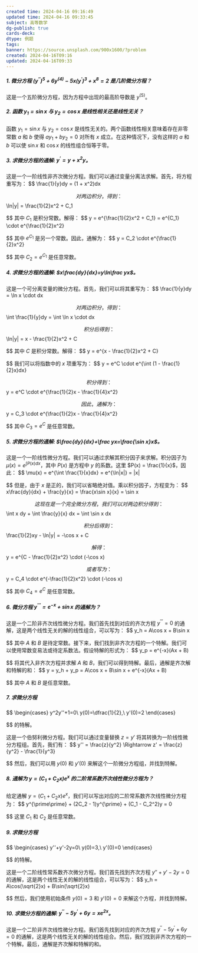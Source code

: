 ```yaml
---
created time: 2024-04-16 09:16:49
updated time: 2024-04-16 09:33:45
subject: 高等数学
dg-publish: true
cards-deck: 
dtype: 例题
tags: 
banner: https://source.unsplash.com/900x1600/?problem
created: 2024-04-16T09:16
updated: 2024-04-16T09:33
---
```


##### 1. 微分方程 $(y^{\prime\prime})^5+6y^{(4)}-5x(y^{\prime})^3+x^8=2$ 是几阶微分方程？

   这是一个五阶微分方程，因为方程中出现的最高阶导数是 $y^{(5)}$。

##### 2. 函数 $y_1=\sin x$ 与 $y_2=\cos x$ 是线性相关还是线性无关？

   函数 $y_1=\sin x$ 与 $y_2=\cos x$ 是线性无关的。两个函数线性相关意味着存在非零常数 $a$ 和 $b$ 使得 $ay_1 + by_2 = 0$ 对所有 $x$ 成立。在这种情况下，没有这样的 $a$ 和 $b$ 可以使 $\sin x$ 和 $\cos x$ 的线性组合恒等于零。

##### 3. 求微分方程的通解: $y^{\prime}=y+x^2y$。

   这是一个一阶线性非齐次微分方程。我们可以通过变量分离法求解。首先，将方程重写为：
   $$
   \frac{1}{y}dy = (1 + x^2)dx
   
$$
   对两边积分，得到：
   $$
   \ln|y| = \frac{1}{2}x^2 + C_1
   
$$
   其中 $C_1$ 是积分常数。解得：
   $$
   y = e^{\frac{1}{2}x^2 + C_1} = e^{C_1} \cdot e^{\frac{1}{2}x^2}
   
$$
   其中 $e^{C_1}$ 是另一个常数。因此，通解为：
   $$
   y = C_2 \cdot e^{\frac{1}{2}x^2}
   
$$
   其中 $C_2 = e^{C_1}$ 是任意常数。

##### 4. 求微分方程的通解: $x\frac{dy}{dx}=y\ln\frac yx$。

   这是一个可分离变量的微分方程。首先，我们可以将其重写为：
   $$
   \frac{1}{y}dy = \ln x \cdot dx
   
$$
   对两边积分，得到：
   $$
   \int \frac{1}{y}dy = \int \ln x \cdot dx
   
$$
   积分后得到：
   $$
   \ln|y| = x - \frac{1}{2}x^2 + C
   
$$
   其中 $C$ 是积分常数。解得：
   $$
   y = e^{x - \frac{1}{2}x^2 + C}
   
$$
   我们可以将指数中的 $x$ 项重写为：
   $$
   y = e^C \cdot e^{\int (1 - \frac{1}{2}x)dx}
   
$$
   积分得到：
   $$
   y = e^C \cdot e^{\frac{1}{2}x - \frac{1}{4}x^2}
   
$$
   因此，通解为：
   $$
   y = C_3 \cdot e^{\frac{1}{2}x - \frac{1}{4}x^2}
   
$$
   其中 $C_3 = e^C$ 是任意常数。

##### 5. 求微分方程的通解: $\frac{dy}{dx}+\frac yx=\frac{\sin x}x$。

   这是一个一阶线性微分方程。我们可以通过求解其积分因子来求解。积分因子为 $\mu(x) = e^{\int P(x)dx}$，其中 $P(x)$ 是方程中 $y$ 的系数。这里 $P(x) = \frac{1}{x}$，因此：
   $$
   \mu(x) = e^{\int \frac{1}{x}dx} = e^{\ln|x|} = |x|
   
$$
   但是，由于 $x$ 是正的，我们可以省略绝对值。乘以积分因子，方程变为：
   $$
   x\frac{dy}{dx} + \frac{y}{x} = \frac{x\sin x}{x} = \sin x
   
$$
   这现在是一个完全微分方程，我们可以对两边积分得到：
   $$
   \int x dy + \int \frac{y}{x} dx = \int \sin x dx
   
$$
   积分后得到：
   $$
   \frac{1}{2}xy - \ln|y| = -\cos x + C
   
$$
   解得：
   $$
   y = e^{C - \frac{1}{2}x^2} \cdot (-\cos x)
   
$$
   或者写为：
   $$
   y = C_4 \cdot e^{-\frac{1}{2}x^2} \cdot (-\cos x)
   
$$
   其中 $C_4 = e^C$ 是任意常数。

##### 6. 微分方程 $y^{\prime\prime\prime}=e^{-x}+\sin x$ 的通解为？

   这是一个二阶非齐次线性微分方程。我们首先找到对应的齐次方程 $y^{\prime\prime\prime} = 0$ 的通解，这是两个线性无关的解的线性组合，可以写为：
   $$
   y_h = A\cos x + B\sin x
   
$$
   其中 $A$ 和 $B$ 是待定常数。接下来，我们找到非齐次方程的一个特解。我们可以使用常数变易法或待定系数法。假设特解的形式为：
   $$
   y_p = e^{-x}(Ax + B)
   
$$
   将其代入非齐次方程并求解 $A$ 和 $B$，我们可以得到特解。最后，通解是齐次解和特解的和：
   $$
   y = y_h + y_p = A\cos x + B\sin x + e^{-x}(Ax + B)
   
$$
   其中 $A$ 和 $B$ 是任意常数。

##### 7. 求微分方程
   $$
   \begin{cases}
   y^2y''+1=0\\
   y(0)=\dfrac{1}{2},\\
   y'(0)=2
   \end{cases}
   
$$
   的特解。

   这是一个伯努利微分方程。我们可以通过变量替换 $z = y'$ 将其转换为一阶线性微分方程组。首先，我们有：
   $$
   y'' = \frac{z}{y^2} \Rightarrow z' = \frac{z}{y^2} - \frac{1}{y^3}
   
$$
   然后，我们可以用 $y(0)$ 和 $y'(0)$ 来解这个一阶微分方程组，并找到特解。

##### 8. 通解为 $y=(C_1+C_2x)e^x$ 的二阶常系数齐次线性微分方程为？

   给定通解 $y=(C_1+C_2x)e^x$，我们可以写出对应的二阶常系数齐次线性微分方程为：
   $$
   y^{\prime\prime} + (2C_2 - 1)y^{\prime} + (C_1 - C_2^2)y = 0
   
$$
   这里 $C_1$ 和 $C_2$ 是任意常数。

##### 9. 求微分方程
   $$
   \begin{cases}
   y''+y'-2y=0\\
   y(0)=3,\\
   y'(0)=0
   \end{cases}
   
$$
   的特解。

   这是一个二阶线性常系数齐次微分方程。我们首先找到齐次方程 $y''+y'-2y=0$ 的通解，这是两个线性无关的解的线性组合，可以写为：
   $$
   y_h = A\cos(\sqrt{2}x) + B\sin(\sqrt{2}x)
   
$$
   然后，我们使用初始条件 $y(0)=3$ 和 $y'(0)=0$ 来解这个方程，并找到特解。

##### 10. 求微分方程的通解: $y^{\prime\prime}-5y^{\prime}+6y=xe^{2x}$。

   这是一个二阶非齐次线性微分方程。我们首先找到对应的齐次方程 $y^{\prime\prime}-5y^{\prime}+6y=0$ 的通解，这是两个线性无关的解的线性组合。然后，我们找到非齐次方程的一个特解。最后，通解是齐次解和特解的和。
